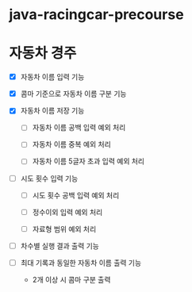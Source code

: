 # java-racingcar-precourse
# 자동차 경주
- [x] 자동차 이름 입력 기능
- [x] 콤마 기준으로 자동차 이름 구분 기능
- [x] 자동차 이름 저장 기능
  - [ ] 자동차 이름 공백 입력 예외 처리
  - [ ] 자동차 이름 중복 예외 처리
  - [ ] 자동차 이름 5글자 초과 입력 예외 처리


- [ ] 시도 횟수 입력 기능
  - [ ] 시도 횟수 공백 입력 예외 처리
  - [ ] 정수이외 입력 예외 처리
  - [ ] 자료형 범위 예외 처리


- [ ] 차수별 실행 결과 출력 기능


- [ ] 최대 기록과 동일한 자동차 이름 출력 기능
  * 2개 이상 시 콤마 구분 출력